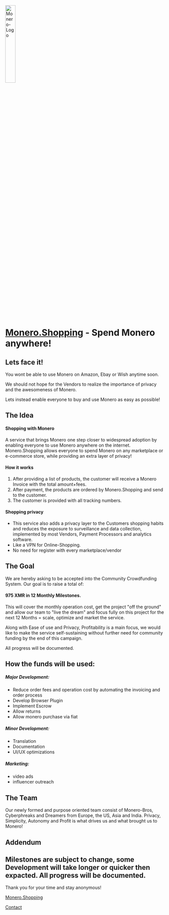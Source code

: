 

<img width="25%" src="https://web.getmonero.org/press-kit/symbols/monero-symbol-480.png" alt="Monero-Logo">


# [Monero.Shopping](https://monero.shopping) - Spend Monero anywhere!

## Lets face it!
You wont be able to use Monero on Amazon, Ebay or Wish anytime soon.

We should not hope for the Vendors to realize the importance of privacy and the awesomeness of Monero.

Lets instead enable everyone to buy and use Monero as easy as possible!

## The Idea
#### Shopping with Monero
A service that brings Monero one step closer to widespread adoption by enabling everyone to use Monero anywhere on the internet.
Monero.Shopping allows everyone to spend Monero on any marketplace or e-commerce store, while providing an extra layer of privacy!

#### How it works
1. After providing a list of products, the customer will receive a Monero Invoice with the total amount+fees.
2. After payment, the products are ordered by Monero.Shopping and send to the customer.
3. The customer is provided with all tracking numbers.

#### Shopping privacy
- This service also adds a privacy layer to the Customers shopping habits and reduces the exposure to surveillance and data collection, implemented by most Vendors, Payment Processors and analytics software.
- Like a VPN for Online-Shopping. 
- No need for register with every marketplace/vendor

## The Goal
We are hereby asking to be accepted into the Community Crowdfunding System.
Our goal is to raise a total of:
#### 975 XMR in 12 Monthly Milestones.

This will cover the monthly operation cost, get the project "off the ground" and allow our team to "live the dream" and focus fully on this project for the next 12 Months = scale, optimize and market the service.

Along with Ease of use and Privacy, Profitability is a main focus, we would like to make the service self-sustaining without further need for community funding by the end of this campaign.

All progress will be documented.

## How the funds will be used:
##### Major Development:
- Reduce order fees and operation cost by automating the invoicing and order process
- Develop Browser Plugin
- Implement Escrow
- Allow returns
- Allow monero purchase via fiat

##### Minor Development:
- Translation
- Documentation
- UI/UX optimizations

##### Marketing:
- video ads
- influencer outreach

## The Team
Our newly formed and purpose oriented team consist of Monero-Bros, Cyberphreaks and Dreamers from Europe, the US, Asia and India.
Privacy, Simplicity, Autonomy and Profit is what drives us and what brought us to Monero!

## Addendum
Milestones are subject to change, some Development will take longer or quicker then expacted.
All progress will be documented.
---
Thank you for your time and stay anonymous!

[Monero.Shopping](https://monero.shopping)

[Contact](mailto:info@monero.shopping)


